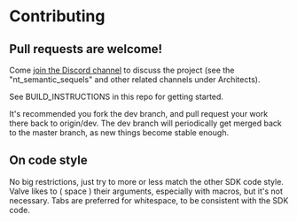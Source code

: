 # Contributing

## Pull requests are welcome!

Come [join the Discord channel](https://steamcommunity.com/groups/ANPA/discussions/0/487876568238532577/) to discuss the project
(see the "nt_semantic_sequels" and other related channels under Architects).

See BUILD_INSTRUCTIONS in this repo for getting started.

It's recommended you fork the dev branch, and pull request your work there back to origin/dev.
The dev branch will periodically get merged back to the master branch, as new things become stable enough.

## On code style

No big restrictions, just try to more or less match the other SDK code style. Valve likes to ( space ) their arguments,
especially with macros, but it's not necessary. Tabs are preferred for whitespace, to be consistent with the SDK code.
